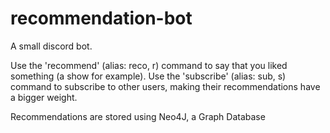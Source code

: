 # recommendation-bot

A small discord bot.

Use the 'recommend' (alias: reco, r) command to say that you liked something (a show for example).
Use the 'subscribe' (alias: sub, s) command to subscribe to other users, making their recommendations
have a bigger weight.

Recommendations are stored using Neo4J, a Graph Database